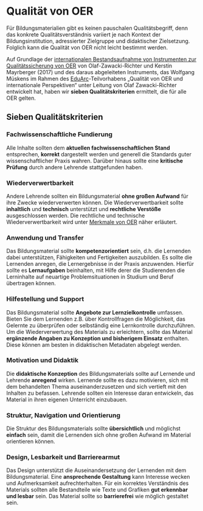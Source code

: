 # Qualität von OER

Für Bildungsmaterialien gibt es keinen pauschalen Qualitätsbegriff, denn das konkrete Qualitätsverständnis variiert je nach Kontext der Bildungsinstitution, adressierter Zielgruppe und didaktischer Zielsetzung. Folglich kann die Qualität von OER nicht leicht bestimmt werden.

Auf Grundlage der [internationalen Bestandsaufnahme von Instrumenten zur Qualitätssicherung von OER](https://www.synergie.uni-hamburg.de/media/sonderbaende/qualitaet-von-oer-2017.pdf) von Olaf-Zawacki-Richter und Kerstin Mayrberger (2017) und des daraus abgeleiteten Instruments, das Wolfgang Müskens im Rahmen des [EduArc](https://learninglab.uni-due.de/forschung/projekte/eduarc-digitale-bildungsarchitekturen)-Teilvorhabens „Qualität von OER und internationale Perspektiven“ unter Leitung von Olaf Zawacki-Richter entwickelt hat, haben wir **sieben Qualitätskriterien** ermittelt, die für alle OER gelten.

## Sieben Qualitätskriterien

### Fachwissenschaftliche Fundierung

Alle Inhalte sollten dem **aktuellen fachwissenschaftlichen Stand** entsprechen, **korrekt** dargestellt werden und generell die Standards guter wissenschaftlicher Praxis wahren. Darüber hinaus sollte eine **kritische Prüfung** durch andere Lehrende stattgefunden haben.

### Wiederverwertbarkeit 

Andere Lehrende sollten ein Bildungsmaterial **ohne großen Aufwand** für ihre Zwecke wiederverwerten können. Die Wiederverwertbarkeit sollte **inhaltlich** und **technisch** unterstützt und **rechtliche Verstöße** ausgeschlossen werden. Die rechtliche und technische Wiederverwertbarkeit wird unter <u>Merkmale von OER</u> näher erläutert.

### Anwendung und Transfer

Das Bildungsmaterial sollte **kompetenzorientiert** sein, d.h. die Lernenden dabei unterstützen, Fähigkeiten und Fertigkeiten auszubilden.
Es sollte die Lernenden anregen, die Lernergebnisse in der Praxis anzuwenden. Hierfür sollte es **Lernaufgaben** beinhalten, mit Hilfe derer die Studierenden die Lerninhalte auf neuartige Problemsituationen in Studium und Beruf übertragen können.

### Hilfestellung und Support

Das Bildungsmaterial sollte **Angebote zur Lernzielkontrolle** umfassen. Bieten Sie dem Lernenden z.B. über Kontrollfragen die Möglichkeit, das Gelernte zu überprüfen oder selbständig eine Lernkontrolle durchzuführen. Um die Wiederverwertung des Materials zu erleichtern, sollte das Material **ergänzende Angaben zu Konzeption und bisherigem Einsatz** enthalten. Diese können am besten in didaktischen Metadaten abgelegt werden.

### Motivation und Didaktik

Die **didaktische Konzeption** des Bildungsmaterials sollte auf Lernende und Lehrende **anregend** wirken. Lernende sollte es dazu motivieren, sich mit dem behandelten Thema auseinanderzusetzen und sich vertieft mit den Inhalten zu befassen. Lehrende sollten ein Interesse daran entwickeln, das Material in ihren eigenen Unterricht einzubauen.

### Struktur, Navigation und Orientierung

Die Struktur des Bildungsmaterials sollte **übersichtlich** und möglichst **einfach** sein, damit die Lernenden sich ohne großen Aufwand im Material orientieren können.

### Design, Lesbarkeit und Barrierearmut

Das Design unterstützt die Auseinandersetzung der Lernenden mit dem Bildungsmaterial. Eine **ansprechende Gestaltung** kann Interesse wecken und Aufmerksamkeit aufrechterhalten. Für ein korrektes Verständnis des Materials sollten alle Bestandteile wie Texte und Grafiken **gut erkennbar und lesbar** sein. Das Material sollte so **barrierefrei** wie möglich gestaltet sein.
